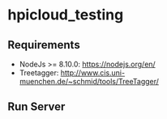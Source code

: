 # hpicloud_testing

## Requirements
* NodeJs >= 8.10.0: https://nodejs.org/en/
* Treetagger:  http://www.cis.uni-muenchen.de/~schmid/tools/TreeTagger/


## Run Server